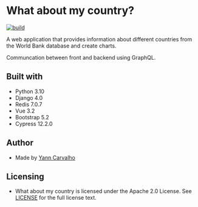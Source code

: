 # What about my country? #

[![build](https://github.com/yanncarvalho/what-about-my-country/actions/workflows/build.yml/badge.svg?branch=main)](https://github.com/yanncarvalho/what-about-my-country/actions/workflows/build.yml)

A web application that provides information about different countries from the World Bank database and create charts.

Communcation between front and backend using GraphQL.

## Built with ##

- Python 3.10
- Django 4.0
- Redis 7.0.7
- Vue 3.2
- Bootstrap 5.2
- Cypress 12.2.0

## Author ##

- Made by [Yann Carvalho](https://www.linkedin.com/in/yann-carvalho-764abab6/)

## Licensing ##

- What about my country is licensed under the Apache 2.0 License. See [LICENSE](LICENSE) for the full license text.
